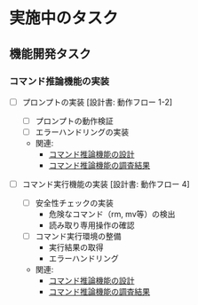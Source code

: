 # 実施中のタスク

## 機能開発タスク

### コマンド推論機能の実装
- [ ] プロンプトの実装 [設計書: 動作フロー 1-2]
  - [ ] プロンプトの動作検証
  - [ ] エラーハンドリングの実装
  - 関連: 
    - [コマンド推論機能の設計](../COMMAND_INFERENCE.md)
    - [コマンド推論機能の調査結果](../COMMAND_INFERENCE_RESEARCH.md)

- [ ] コマンド実行機能の実装 [設計書: 動作フロー 4]
  - [ ] 安全性チェックの実装
    - 危険なコマンド（rm, mv等）の検出
    - 読み取り専用操作の確認
  - [ ] コマンド実行環境の整備
    - 実行結果の取得
    - エラーハンドリング
  - 関連: 
    - [コマンド推論機能の設計](../COMMAND_INFERENCE.md)
    - [コマンド推論機能の調査結果](../COMMAND_INFERENCE_RESEARCH.md) 